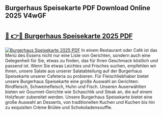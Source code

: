 ## Burgerhaus Speisekarte PDF Download Online 2025 V4wGF

# <h2><a href="http://gc9hzpn.nevu.top/?p=Burgerhaus+Speisekarte">🔗 👉🔴 Burgerhaus Speisekarte 2025 PDF</a></h2>

[![Burgerhaus Speisekarte 2025 PDF](https://i.imgur.com/dBaPXMq.png)](http://gc9hzpn.nevu.top/?p=Burgerhaus+Speisekarte)
In einem Restaurant oder Café ist das Menü des Essens nicht nur eine Liste von Gerichten, sondern auch eine Gelegenheit für Sie, etwas zu finden, das für Ihren Geschmack köstlich und passend ist. Wenn Sie etwas Leichtes und Frisches suchen, empfehlen wir Ihnen, unsere Salate aus unserer Salatabteilung auf der Burgerhaus Speisekarte unserer Cafeteria zu probieren. Für Fleischliebhaber bietet unsere Burgerhaus Speisekarte eine große Auswahl an Gerichten: Rindfleisch, Schweinefleisch, Huhn und Fisch. Unseren Auserwählten bieten wir Gourmet-Gerichte wie Schaschlik und Steak an, die auf einem Holzfeuer zubereitet werden. Unsere Burgerhaus Speisekarte bietet eine große Auswahl an Desserts, von traditionellen Kuchen und Kuchen bis hin zu exquisiten Crème Brûlée und Schokoladensouffle.
